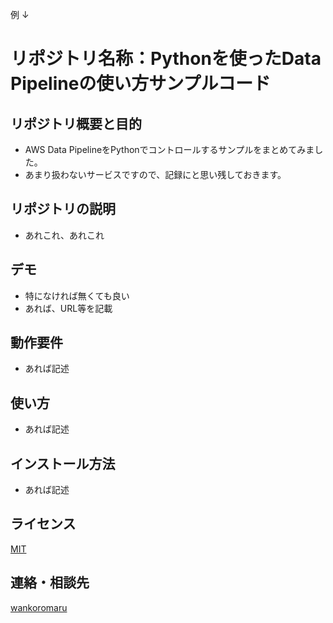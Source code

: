 例
↓

リポジトリ名称：Pythonを使ったData Pipelineの使い方サンプルコード
====

## リポジトリ概要と目的
- AWS Data PipelineをPythonでコントロールするサンプルをまとめてみました。
- あまり扱わないサービスですので、記録にと思い残しておきます。

## リポジトリの説明
- あれこれ、あれこれ

## デモ
- 特になければ無くても良い
- あれば、URL等を記載

## 動作要件
- あれば記述

## 使い方
- あれば記述

## インストール方法
- あれば記述

## ライセンス

[MIT](https://github.com/tcnksm/tool/blob/master/LICENCE)

## 連絡・相談先

[wankoromaru](https://github.com/wankoromaru)
